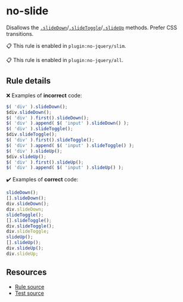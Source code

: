 [//]: # (This file is generated by eslint-docgen. Do not edit it directly.)

# no-slide

Disallows the [`.slideDown`](https://api.jquery.com/slideDown/)/[`.slideToggle`](https://api.jquery.com/slideToggle/)/[`.slideUp`](https://api.jquery.com/slideUp/) methods. Prefer CSS transitions.

📋 This rule is enabled in `plugin:no-jquery/slim`.

📋 This rule is enabled in `plugin:no-jquery/all`.

## Rule details

❌ Examples of **incorrect** code:
```js
$( 'div' ).slideDown();
$div.slideDown();
$( 'div' ).first().slideDown();
$( 'div' ).append( $( 'input' ).slideDown() );
$( 'div' ).slideToggle();
$div.slideToggle();
$( 'div' ).first().slideToggle();
$( 'div' ).append( $( 'input' ).slideToggle() );
$( 'div' ).slideUp();
$div.slideUp();
$( 'div' ).first().slideUp();
$( 'div' ).append( $( 'input' ).slideUp() );
```

✔️ Examples of **correct** code:
```js
slideDown();
[].slideDown();
div.slideDown();
div.slideDown;
slideToggle();
[].slideToggle();
div.slideToggle();
div.slideToggle;
slideUp();
[].slideUp();
div.slideUp();
div.slideUp;
```

## Resources

* [Rule source](/src/rules/no-slide.js)
* [Test source](/tests/rules/no-slide.js)
